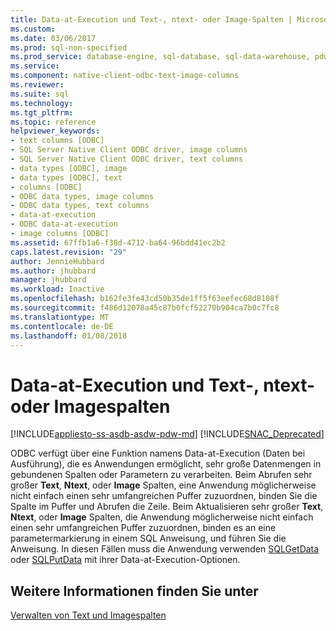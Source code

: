 ```yaml
---
title: Data-at-Execution und Text-, ntext- oder Image-Spalten | Microsoft Docs
ms.custom: 
ms.date: 03/06/2017
ms.prod: sql-non-specified
ms.prod_service: database-engine, sql-database, sql-data-warehouse, pdw
ms.service: 
ms.component: native-client-odbc-text-image-columns
ms.reviewer: 
ms.suite: sql
ms.technology: 
ms.tgt_pltfrm: 
ms.topic: reference
helpviewer_keywords:
- text columns [ODBC]
- SQL Server Native Client ODBC driver, image columns
- SQL Server Native Client ODBC driver, text columns
- data types [ODBC], image
- data types [ODBC], text
- columns [ODBC]
- ODBC data types, image columns
- ODBC data types, text columns
- data-at-execution
- ODBC data-at-execution
- image columns [ODBC]
ms.assetid: 67ffb1a6-f38d-4712-ba64-96bdd41ec2b2
caps.latest.revision: "29"
author: JennieHubbard
ms.author: jhubbard
manager: jhubbard
ms.workload: Inactive
ms.openlocfilehash: b162fe3fe43cd50b35de1ff5f63eefec68d8108f
ms.sourcegitcommit: f486d12078a45c87b0fcf52270b904ca7b0c7fc8
ms.translationtype: MT
ms.contentlocale: de-DE
ms.lasthandoff: 01/08/2018
---
```

# <a name="data-at-execution-and-text-ntext-or-image-columns"></a>Data-at-Execution und Text-, ntext- oder Imagespalten
[!INCLUDE[appliesto-ss-asdb-asdw-pdw-md](../../includes/appliesto-ss-asdb-asdw-pdw-md.md)]
[!INCLUDE[SNAC_Deprecated](../../includes/snac-deprecated.md)]

  ODBC verfügt über eine Funktion namens Data-at-Execution (Daten bei Ausführung), die es Anwendungen ermöglicht, sehr große Datenmengen in gebundenen Spalten oder Parametern zu verarbeiten. Beim Abrufen sehr großer **Text**, **Ntext**, oder **Image** Spalten, eine Anwendung möglicherweise nicht einfach einen sehr umfangreichen Puffer zuzuordnen, binden Sie die Spalte im Puffer und Abrufen die Zeile. Beim Aktualisieren sehr großer **Text**, **Ntext**, oder **Image** Spalten, die Anwendung möglicherweise nicht einfach einen sehr umfangreichen Puffer zuzuordnen, binden es an eine parametermarkierung in einem SQL Anweisung, und führen Sie die Anweisung. In diesen Fällen muss die Anwendung verwenden [SQLGetData](../../relational-databases/native-client-odbc-api/sqlgetdata.md) oder [SQLPutData](../../relational-databases/native-client-odbc-api/sqlputdata.md) mit ihrer Data-at-Execution-Optionen.  
  
## <a name="see-also"></a>Weitere Informationen finden Sie unter  
 [Verwalten von Text und Imagespalten](../../relational-databases/native-client-odbc-text-image-columns/managing-text-and-image-columns.md)  
  
  
